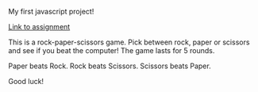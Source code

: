 My first javascript project!

<a href="https://www.theodinproject.com/lessons/foundations-rock-paper-scissors">Link to assignment</a>

This is a rock-paper-scissors game. 
Pick between rock, paper or scissors and see if you beat the computer! The game lasts for 5 rounds. 

Paper beats Rock. 
Rock beats Scissors.
Scissors beats Paper. 

Good luck!

